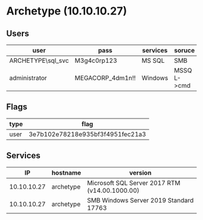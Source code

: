 # Archetype (10.10.10.27)
## Users
| user              | pass             | services | soruce     |
| ----------------- | ---------------- | -------- | ---------- |
| ARCHETYPE\sql_svc | M3g4c0rp123      | MS SQL   | SMB        |
| administrator     | MEGACORP_4dm1n!! | Windows  | MSSQL->cmd | 

## Flags
| type | flag                             |
| ---- | -------------------------------- |
| user | 3e7b102e78218e935bf3f4951fec21a3 | 
## Services
| IP          | hostname  | version                                        |
| ----------- | --------- | ---------------------------------------------- |
| 10.10.10.27 | archetype | Microsoft SQL Server 2017 RTM (v14.00.1000.00) |
| 10.10.10.27 | archetype | SMB Windows Server 2019 Standard 17763         |
